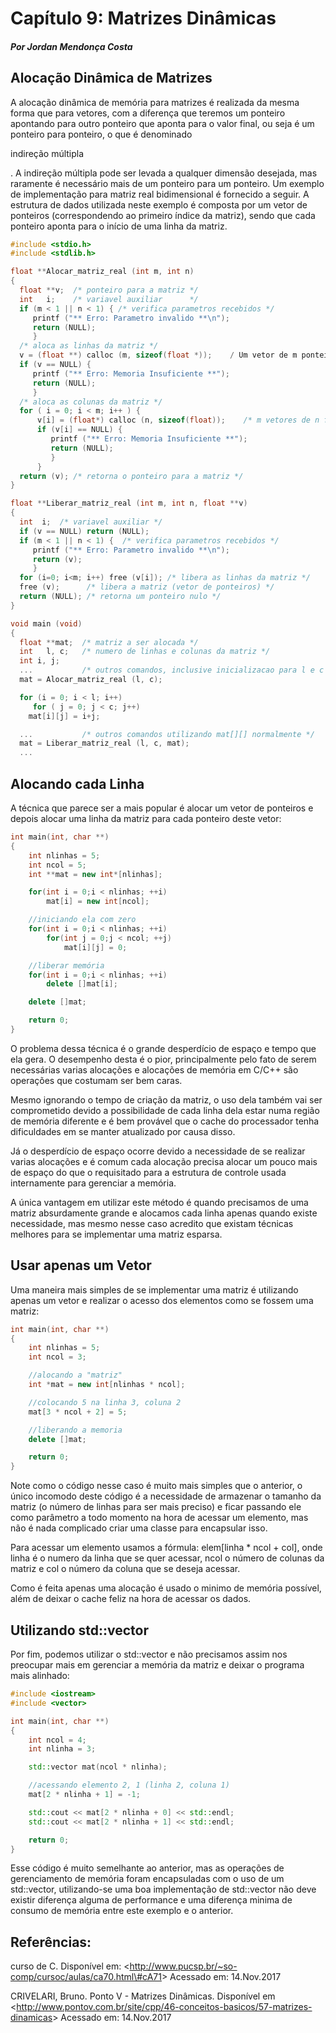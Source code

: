 # Capítulo 9: Matrizes Dinâmicas

##### **Por Jordan Mendonça Costa**

## Alocação Dinâmica de Matrizes

A alocação dinâmica de memória para matrizes é realizada da mesma forma que para vetores, com a diferença que teremos um ponteiro apontando para outro ponteiro que aponta para o valor final, ou seja é um ponteiro para ponteiro, o que é denominado

indireção múltipla

. A indireção múltipla pode ser levada a qualquer dimensão desejada, mas raramente é necessário mais de um ponteiro para um ponteiro. Um exemplo de implementação para matriz real bidimensional é fornecido a seguir. A estrutura de dados utilizada neste exemplo é composta por um vetor de ponteiros \(correspondendo ao primeiro índice da matriz\), sendo que cada ponteiro aponta para o início de uma linha da matriz.

```cpp
#include <stdio.h>
#include <stdlib.h>

float **Alocar_matriz_real (int m, int n)
{
  float **v;  /* ponteiro para a matriz */
  int   i;    /* variavel auxiliar      */
  if (m < 1 || n < 1) { /* verifica parametros recebidos */
     printf ("** Erro: Parametro invalido **\n");
     return (NULL);
     }
  /* aloca as linhas da matriz */
  v = (float **) calloc (m, sizeof(float *));    / Um vetor de m ponteiros para float */
  if (v == NULL) {
     printf ("** Erro: Memoria Insuficiente **");
     return (NULL);
     }
  /* aloca as colunas da matriz */
  for ( i = 0; i < m; i++ ) {
      v[i] = (float*) calloc (n, sizeof(float));    /* m vetores de n floats */
      if (v[i] == NULL) {
         printf ("** Erro: Memoria Insuficiente **");
         return (NULL);
         }
      }
  return (v); /* retorna o ponteiro para a matriz */
}

float **Liberar_matriz_real (int m, int n, float **v)
{
  int  i;  /* variavel auxiliar */
  if (v == NULL) return (NULL);
  if (m < 1 || n < 1) {  /* verifica parametros recebidos */
     printf ("** Erro: Parametro invalido **\n");
     return (v);
     }
  for (i=0; i<m; i++) free (v[i]); /* libera as linhas da matriz */
  free (v);      /* libera a matriz (vetor de ponteiros) */
  return (NULL); /* retorna um ponteiro nulo */
}

void main (void)
{
  float **mat;  /* matriz a ser alocada */
  int   l, c;   /* numero de linhas e colunas da matriz */
  int i, j;
  ...           /* outros comandos, inclusive inicializacao para l e c */
  mat = Alocar_matriz_real (l, c);

  for (i = 0; i < l; i++)
     for ( j = 0; j < c; j++)
    mat[i][j] = i+j;

  ...           /* outros comandos utilizando mat[][] normalmente */
  mat = Liberar_matriz_real (l, c, mat);
  ...
```

## Alocando cada Linha

A técnica que parece ser a mais popular é alocar um vetor de ponteiros e depois alocar uma linha da matriz para cada ponteiro deste vetor:

```cpp
int main(int, char **)
{
    int nlinhas = 5;
    int ncol = 5;
    int **mat = new int*[nlinhas];

    for(int i = 0;i < nlinhas; ++i)
        mat[i] = new int[ncol];

    //iniciando ela com zero
    for(int i = 0;i < nlinhas; ++i)
        for(int j = 0;j < ncol; ++j)
            mat[i][j] = 0;

    //liberar memória
    for(int i = 0;i < nlinhas; ++i)
        delete []mat[i];

    delete []mat;     

    return 0;
}
```

O problema dessa técnica é o grande desperdício de espaço e tempo que ela gera. O desempenho desta é o pior, principalmente pelo fato de serem necessárias varias alocações e alocações de memória em C/C++ são operações que costumam ser bem caras.

Mesmo ignorando o tempo de criação da matriz, o uso dela também vai ser comprometido devido a possibilidade de cada linha dela estar numa região de memória diferente e é bem provável que o cache do processador tenha dificuldades em se manter atualizado por causa disso.

Já o desperdício de espaço ocorre devido a necessidade de se realizar varias alocações e é comum cada alocação precisa alocar um pouco mais de espaço do que o requisitado para a estrutura de controle usada internamente para gerenciar a memória.

A única vantagem em utilizar este método é quando precisamos de uma matriz absurdamente grande e alocamos cada linha apenas quando existe necessidade, mas mesmo nesse caso acredito que existam técnicas melhores para se implementar uma matriz esparsa.

## Usar apenas um Vetor

Uma maneira mais simples de se implementar uma matriz é utilizando apenas um vetor e realizar o acesso dos elementos como se fossem uma matriz:

```cpp
int main(int, char **)
{
    int nlinhas = 5;
    int ncol = 3;

    //alocando a "matriz"
    int *mat = new int[nlinhas * ncol];

    //colocando 5 na linha 3, coluna 2
    mat[3 * ncol + 2] = 5;

    //liberando a memoria
    delete []mat;

    return 0;
}
```

Note como o código nesse caso é muito mais simples que o anterior, o único incomodo deste código é a necessidade de armazenar o tamanho da matriz \(o número de linhas para ser mais preciso\) e ficar passando ele como parâmetro a todo momento na hora de acessar um elemento, mas não é nada complicado criar uma classe para encapsular isso.

Para acessar um elemento usamos a fórmula: elem\[linha \* ncol + col\], onde linha é o numero da linha que se quer acessar, ncol o número de colunas da matriz e col o número da coluna que se deseja acessar.

Como é feita apenas uma alocação é usado o minimo de memória possível, além de deixar o cache feliz na hora de acessar os dados.

## Utilizando std::vector

Por fim, podemos utilizar o std::vector e não precisamos assim nos preocupar mais em gerenciar a memória da matriz e deixar o programa mais alinhado:

```cpp
#include <iostream>
#include <vector>

int main(int, char **)
{
    int ncol = 4;
    int nlinha = 3;

    std::vector mat(ncol * nlinha);

    //acessando elemento 2, 1 (linha 2, coluna 1)
    mat[2 * nlinha + 1] = -1;

    std::cout << mat[2 * nlinha + 0] << std::endl;
    std::cout << mat[2 * nlinha + 1] << std::endl;

    return 0;
}
```

Esse código é muito semelhante ao anterior, mas as operações de gerenciamento de memória foram encapsuladas com o uso de um std::vector, utilizando-se uma boa implementação de std::vector não deve existir diferença alguma de performance e uma diferença minima de consumo de memória entre este exemplo e o anterior.

## Referências:

curso de C. Disponível em: &lt;http://www.pucsp.br/~so-comp/cursoc/aulas/ca70.html\#cA71&gt; Acessado em: 14.Nov.2017

CRIVELARI, Bruno. Ponto V - Matrizes Dinâmicas. Disponível em &lt;http://www.pontov.com.br/site/cpp/46-conceitos-basicos/57-matrizes-dinamicas&gt;  Acessado em: 14.Nov.2017





